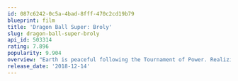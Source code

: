 ```yaml
---
id: 087c6242-0c5a-4bad-8fff-470c2cd19b79
blueprint: film
title: 'Dragon Ball Super: Broly'
slug: dragon-ball-super-broly
api_id: 503314
rating: 7.896
popularity: 9.904
overview: "Earth is peaceful following the Tournament of Power. Realizing that the universes still hold many more strong people yet to see, Goku spends all his days training to reach even greater heights. Then one day, Goku and Vegeta are faced by a Saiyan called 'Broly' who they've never seen before. The Saiyans were supposed to have been almost completely wiped out in the destruction of Planet Vegeta, so what's this one doing on Earth? This encounter between the three Saiyans who have followed completely different destinies turns into a stupendous battle, with even Frieza (back from Hell) getting caught up in the mix."
release_date: '2018-12-14'
---
```

